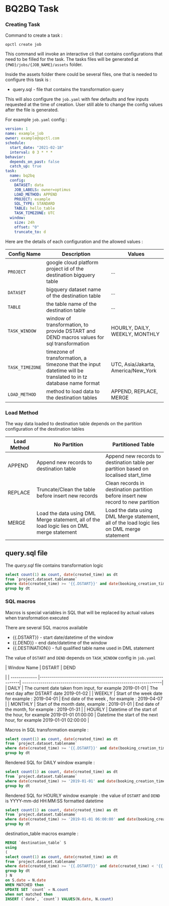 # BQ2BQ Task

### Creating Task
Command to create a task :
```
opctl create job
```
This command will invoke an interactive cli that contains configurations that 
need to be filled for the task. The tasks files will be generated at 
`{PWD}/jobs/{JOB_NAME}/assets` folder. 

Inside the assets folder there could be several files, one that is 
needed to configure this task is :

* query.sql - file that contains the transformation query

This will also configure the `job.yaml` with few defaults and few inputs requested at the time
of creation. User still able to change the config values after the file is generated.

For example `job.yaml` config :

```yaml
version: 1
name: example_job
owner: example@opctl.com
schedule:
  start_date: "2021-02-18"
  interval: 0 3 * * *
behavior:
  depends_on_past: false
  catch_up: true
task:
  name: bq2bq
  config:
    DATASET: data
    JOB_LABELS: owner=optimus
    LOAD_METHOD: APPEND
    PROJECT: example
    SQL_TYPE: STANDARD
    TABLE: hello_table
    TASK_TIMEZONE: UTC
  window:
    size: 24h
    offset: "0"
    truncate_to: d
```

Here are the details of each configuration and the allowed values :

| Config Name             | Description                                                                                                     | Values                              |
| ----------------------- |-----------------------------------------------------------------------------------------------------------------| ------------------------------------|
| `PROJECT`                | google cloud platform project id of the destination bigquery table                                              | ...                                 |
| `DATASET`                | bigquery dataset name of the destination table                                                                  | ...                                 |
| `TABLE`                 | the table name of the destination table                                                                         | ...                                 |
| `TASK_WINDOW`           | window of transformation, to provide DSTART and DEND macros values for sql transformation                       | HOURLY, DAILY, WEEKLY, MONTHLY      |
| `TASK_TIMEZONE`         | timezone of transformation, a timezone that the input datetime will be translated to in tz database name format | UTC, Asia/Jakarta, America/New_York |
| `LOAD_METHOD`          | method to load data to the destination tables                                                                   | APPEND, REPLACE, MERGE              |

### Load Method

The way data loaded to destination table depends on the partition configuration of the destination tables

| Load Method  | No Partition                                                                                   | Partitioned Table                                                                          |
| -------------|------------------------------------------------------------------------------------------------| -------------------------------------------------------------------------------------------|
| APPEND       | Append new records to destination table                                                        | Append new records to destination table per partition based on localised start_time        |
| REPLACE      | Truncate/Clean the table before insert new records                                             | Clean records in destination partition before insert new record to new partition           |
| MERGE        | Load the data using DML Merge statement, all of the load logic lies on DML merge statement     | Load the data using DML Merge statement, all of the load logic lies on DML merge statement |

## query.sql file

The *query.sql* file contains transformation logic

```sql
select count(1) as count, date(created_time) as dt
from `project.dataset.tablename`
where date(created_time) >= '{{.DSTART}}' and date(booking_creation_time) < '{{.DEND}}'
group by dt
```

### SQL macros

Macros is special variables in SQL that will be replaced by actual values when transformation executed

There are several SQL macros available

* {{.DSTART}} - start date/datetime of the window
* {{.DEND}} - end date/datetime of the window
* {{.DESTINATION}} - full qualified table name used in DML statement

The value of `DSTART` and `DEND` depends on `TASK_WINDOW` config in `job.yaml`

| Window Name   | DSTART                                                             | DEND                           

|
| ------------- |--------------------------------------------------------------------| ---------------------------------------------------------------------|
| DAILY         | The current date taken from input, for example 2019-01-01          | The next day after DSTART date 
2019-01-02                            |
| WEEKLY        | Start of the week date for example : 2019-04-01                    | End date of the week , for example : 2019-04-07                      |
| MONTHLY       | Start of the month date, example : 2019-01-01                      | End date of the month, for example : 2019-01-31                      |
| HOURLY        | Datetime of the start of the hour, for example 2019-01-01 01:00:00 | Datetime the start of the next hour, for example 2019-01-01 02:00:00 |


Macros in SQL transformation example :

```sql
select count(1) as count, date(created_time) as dt
from `project.dataset.tablename`
where date(created_time) >= '{{.DSTART}}' and date(booking_creation_time) < '{{.DEND}}'
group by dt
```

Rendered SQL for DAILY window example :

```sql
select count(1) as count, date(created_time) as dt
from `project.dataset.tablename`
where date(created_time) >= '2019-01-01' and date(booking_creation_time) < '2019-01-02'
group by dt
```

Rendered SQL for HOURLY window example :
the value of `DSTART` and `DEND` is YYYY-mm-dd HH:MM:SS formatted datetime 

```sql
select count(1) as count, date(created_time) as dt
from `project.dataset.tablename`
where date(created_time) >= '2019-01-01 06:00:00' and date(booking_creation_time) < '2019-01-01 07:00:00'
group by dt
```

destination_table macros example :

```sql
MERGE `destination_table` S
using
(
select count(1) as count, date(created_time) as dt
from `project.dataset.tablename`
where date(created_time) >= '{{.DSTART}}' and date(created_time) < '{{.DEND}}'
group by dt
) N
on S.date = N.date
WHEN MATCHED then
UPDATE SET `count` = N.count
when not matched then
INSERT (`date`, `count`) VALUES(N.date, N.count)
```
